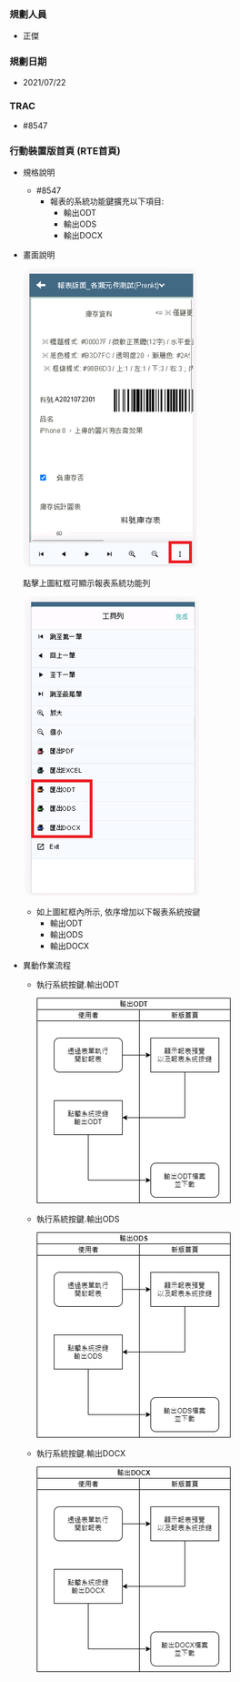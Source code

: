 ### <div id="user">規劃人員</div>
* 正傑

### <div id="updatedate">規劃日期</div>
* 2021/07/22

### <div id="trac">TRAC</div>
* #8547

### <div id="brainworkmobile">行動裝置版首頁 <path>(RTE首頁)</path></div>
* 規格說明
    * #8547
        * 報表的系統功能鍵擴充以下項目:
            * 輸出ODT
            * 輸出ODS
            * 輸出DOCX

* 畫面說明

    ![行動裝置版首頁1]

    點擊上圖紅框可顯示報表系統功能列
    
    ![行動裝置版首頁2]

    * 如上圖紅框內所示, 依序增加以下報表系統按鍵
        * 輸出ODT
        * 輸出ODS
        * 輸出DOCX
    

* 異動作業流程

   * 執行系統按鍵.輸出ODT

        ![輸出ODT]

   * 執行系統按鍵.輸出ODS

        ![輸出ODS]
   
   * 執行系統按鍵.輸出DOCX

        ![輸出DOCX]

[行動裝置版首頁1]:attachment/brainworkmobile1.png "行動裝置版首頁1"
[行動裝置版首頁2]:attachment/brainworkmobile2.png "行動裝置版首頁2"
[輸出ODT]:attachment/report_export_odt.png "輸出ODT"
[輸出ODS]:attachment/report_export_ods.png "輸出ODS"
[輸出DOCX]:attachment/report_export_docx.png "輸出DOCX"